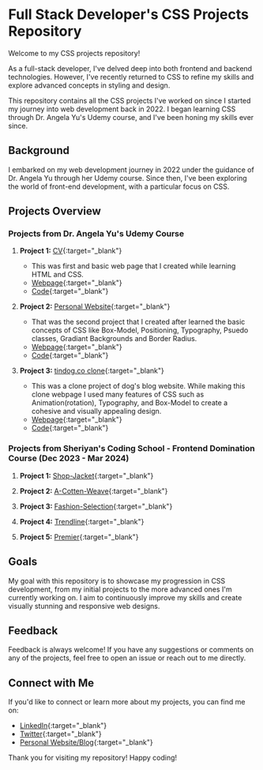 # Full Stack Developer's CSS Projects Repository

Welcome to my CSS projects repository!

As a full-stack developer, I've delved deep into both frontend and backend technologies. However, I've recently returned to CSS to refine my skills and explore advanced concepts in styling and design.

This repository contains all the CSS projects I've worked on since I started my journey into web development back in 2022. I began learning CSS through Dr. Angela Yu's Udemy course, and I've been honing my skills ever since.

## Background

I embarked on my web development journey in 2022 under the guidance of Dr. Angela Yu through her Udemy course. Since then, I've been exploring the world of front-end development, with a particular focus on CSS.

## Projects Overview

### Projects from Dr. Angela Yu's Udemy Course

1. **Project 1:** [CV](https://vipinishere.github.io/cv){:target="\_blank"}

   - This was first and basic web page that I created while learning HTML and CSS.
   - [Webpage](https://vipinishere.github.io/cv/){:target="\_blank"}
   - [Code](https://github.com/vipinishere/cv){:target="\_blank"}

2. **Project 2:** [Personal Website](https://vipinishere.github.io/Personal-Website/){:target="\_blank"}

   - That was the second project that I created after learned the basic concepts of CSS like Box-Model, Positioning, Typography, Psuedo classes, Gradiant Backgrounds and Border Radius.
   - [Webpage](https://vipinishere.github.io/Personal-Website/){:target="\_blank"}
   - [Code](https://github.com/vipinishere/Personal-Website){:target="\_blank"}

3. **Project 3:** [tindog.co clone](https://vipinishere.github.io/tindog.co/){:target="\_blank"}

   - This was a clone project of dog's blog website. While making this clone webpage I used many features of CSS such as Animation(rotation), Typography, and Box-Model to create a cohesive and visually appealing design.
   - [Webpage](https://vipinishere.github.io/tindog.co/){:target="\_blank"}
   - [Code](https://github.com/vipinishere/tindog.co){:target="\_blank"}

### Projects from Sheriyan's Coding School - Frontend Domination Course (Dec 2023 - Mar 2024)

1. **Project 1:** [Shop-Jacket](https://vipinishere.github.io/css-projects/Shop-Jacket/){:target="\_blank"}

2. **Project 2:** [A-Cotten-Weave](https://vipinishere.github.io/css-projects/A-Cotten-weave){:target="\_blank"}

3. **Project 3:** [Fashion-Selection](https://vipinishere.github.io/css-projects/Fashion-Selection){:target="\_blank"}

4. **Project 4:** [Trendline](https://vipinishere.github.io/css-projects/Trendline){:target="\_blank"}

5. **Project 5:** [Premier](https://vipinishere.github.io/css-projects/Premier){:target="\_blank"}

## Goals

My goal with this repository is to showcase my progression in CSS development, from my initial projects to the more advanced ones I'm currently working on. I aim to continuously improve my skills and create visually stunning and responsive web designs.

## Feedback

Feedback is always welcome! If you have any suggestions or comments on any of the projects, feel free to open an issue or reach out to me directly.

## Connect with Me

If you'd like to connect or learn more about my projects, you can find me on:

- [LinkedIn](https://linkedin.com/vipinishere){:target="\_blank"}
- [Twitter](https://twitter.com/itsVipinkumar){:target="\_blank"}
- [Personal Website/Blog](https://vipinishere.github.io/Personal-Website/){:target="\_blank"}

Thank you for visiting my repository! Happy coding!
